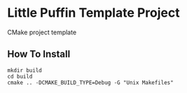 # Little Puffin Template Project

CMake project template

## How To Install

```shell
mkdir build
cd build
cmake .. -DCMAKE_BUILD_TYPE=Debug -G "Unix Makefiles"
```


